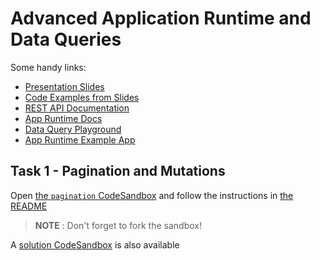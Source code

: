 # Advanced Application Runtime and Data Queries

Some handy links:
- [Presentation Slides](https://docs.google.com/presentation/d/e/2PACX-1vSzU1CdwH9CBwWnWA8jM4bwqveKe-rqflc33IFoNpnI-ZYhw9F_pMY_LUD4C2IWuWZFMiqvscuVos-u/pub?start=false&loop=false&delayms=3000)
- [Code Examples from Slides](./SLIDES.md)
- [REST API Documentation](https://docs.dhis2.org/2.34/en/dhis2_developer_manual/web-api.html)
- [App Runtime Docs](https://runtime.dhis2.nu)
- [Data Query Playground](https://runtime.dhis2.nu/playground)
- [App Runtime Example App](https://github.com/dhis2/app-runtime/tree/master/examples/cra)

## Task 1 - Pagination and Mutations
Open [the `pagination` CodeSandbox](https://githubbox.com/dhis2/academy-web-app-dev-2020/tree/master/workshop-2/01-advanced-app-runtime/pagination?file=README.md) and follow the instructions in [the README](./pagination/README.md)

> **NOTE** : Don't forget to fork the sandbox!

A [solution CodeSandbox](https://githubbox.com/dhis2/academy-web-app-dev-2020/tree/master/workshop-1/01-advanced-app-runtime/pagination-solution) is also available
